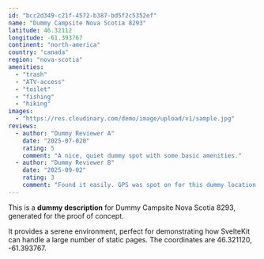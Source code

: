 ```yaml
---
id: "bcc2d349-c21f-4572-b387-bd5f2c5352ef"
name: "Dummy Campsite Nova Scotia 8293"
latitude: 46.32112
longitude: -61.393767
continent: "north-america"
country: "canada"
region: "nova-scotia"
amenities:
  - "trash"
  - "ATV-access"
  - "toilet"
  - "fishing"
  - "hiking"
images:
  - "https://res.cloudinary.com/demo/image/upload/v1/sample.jpg"
reviews:
  - author: "Dummy Reviewer A"
    date: "2025-07-020"
    rating: 5
    comment: "A nice, quiet dummy spot with some basic amenities."
  - author: "Dummy Reviewer B"
    date: "2025-09-02"
    rating: 3
    comment: "Found it easily. GPS was spot on for this dummy location."
---
```


This is a **dummy description** for Dummy Campsite Nova Scotia 8293, generated for the proof of concept.

It provides a serene environment, perfect for demonstrating how SvelteKit can handle a large number of static pages. The coordinates are 46.321120, -61.393767.
